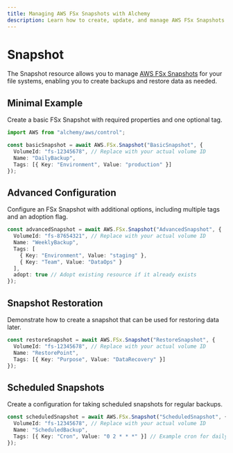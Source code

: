 ```yaml
---
title: Managing AWS FSx Snapshots with Alchemy
description: Learn how to create, update, and manage AWS FSx Snapshots using Alchemy Cloud Control.
---
```


# Snapshot

The Snapshot resource allows you to manage [AWS FSx Snapshots](https://docs.aws.amazon.com/fsx/latest/userguide/) for your file systems, enabling you to create backups and restore data as needed.

## Minimal Example

Create a basic FSx Snapshot with required properties and one optional tag.

```ts
import AWS from "alchemy/aws/control";

const basicSnapshot = await AWS.FSx.Snapshot("BasicSnapshot", {
  VolumeId: "fs-12345678", // Replace with your actual volume ID
  Name: "DailyBackup", 
  Tags: [{ Key: "Environment", Value: "production" }]
});
```

## Advanced Configuration

Configure an FSx Snapshot with additional options, including multiple tags and an adoption flag.

```ts
const advancedSnapshot = await AWS.FSx.Snapshot("AdvancedSnapshot", {
  VolumeId: "fs-87654321", // Replace with your actual volume ID
  Name: "WeeklyBackup",
  Tags: [
    { Key: "Environment", Value: "staging" },
    { Key: "Team", Value: "DataOps" }
  ],
  adopt: true // Adopt existing resource if it already exists
});
```

## Snapshot Restoration

Demonstrate how to create a snapshot that can be used for restoring data later.

```ts
const restoreSnapshot = await AWS.FSx.Snapshot("RestoreSnapshot", {
  VolumeId: "fs-12345678", // Replace with your actual volume ID
  Name: "RestorePoint",
  Tags: [{ Key: "Purpose", Value: "DataRecovery" }]
});
```

## Scheduled Snapshots

Create a configuration for taking scheduled snapshots for regular backups.

```ts
const scheduledSnapshot = await AWS.FSx.Snapshot("ScheduledSnapshot", {
  VolumeId: "fs-12345678", // Replace with your actual volume ID
  Name: "ScheduledBackup",
  Tags: [{ Key: "Cron", Value: "0 2 * * *" }] // Example cron for daily at 2 AM
});
```
